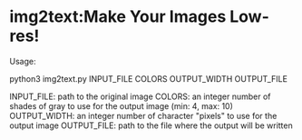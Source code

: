 # img2text:Make Your Images Low-res!

Usage:

python3 img2text.py INPUT_FILE COLORS OUTPUT_WIDTH OUTPUT_FILE

INPUT_FILE: path to the original image
COLORS: an integer number of shades of gray to use for the output image (min: 4, max: 10)
OUTPUT_WIDTH: an integer number of character "pixels" to use for the output image
OUTPUT_FILE: path to the file where the output will be written
